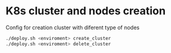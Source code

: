 # K8s cluster and nodes creation

Config for creation cluster with diferent type of nodes

```sh
./deploy.sh <enviroment> create_cluster
./deploy.sh <enviroment> delete_cluster
```
